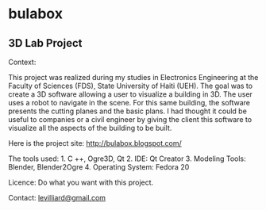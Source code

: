 # bulabox
3D Lab Project
-------------------------------------------------------------------------

Context:

  This project was realized during my studies in Electronics Engineering at the Faculty of Sciences (FDS), State University of Haiti (UEH).
   The goal was to create a 3D software allowing a user to visualize a building in 3D. The user uses a robot to navigate in the scene. For this same building, the software presents the cutting planes and the basic plans. I had thought  it could be useful to companies or a civil engineer by giving the client this software to visualize all the aspects  of the building to be built.
  
   Here is the project site: http://bulabox.blogspot.com/
  
   The tools used:
     1. C ++, Ogre3D, Qt
     2. IDE: Qt Creator
     3. Modeling Tools: Blender, Blender2Ogre
     4. Operating System: Fedora 20
  
   Licence:
     Do what you want with this project.
    
   Contact:
     levilliard@gmail.com
